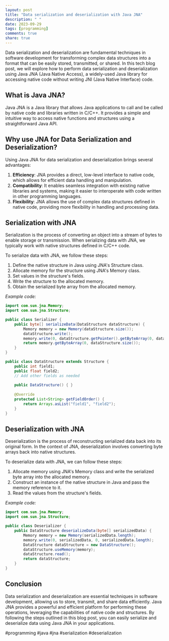 ```yaml
---
layout: post
title: "Data serialization and deserialization with Java JNA"
description: " "
date: 2023-09-29
tags: [programming]
comments: true
share: true
---
```


Data serialization and deserialization are fundamental techniques in software development for transforming complex data structures into a format that can be easily stored, transmitted, or shared. In this tech blog post, we will explore how to perform data serialization and deserialization using Java JNA (Java Native Access), a widely-used Java library for accessing native code without writing JNI (Java Native Interface) code.

## What is Java JNA?

Java JNA is a Java library that allows Java applications to call and be called by native code and libraries written in C/C++. It provides a simple and intuitive way to access native functions and structures using a straightforward Java API.

## Why use JNA for Data Serialization and Deserialization?

Using Java JNA for data serialization and deserialization brings several advantages:

1. **Efficiency**: JNA provides a direct, low-level interface to native code, which allows for efficient data handling and manipulation.
2. **Compatibility**: It enables seamless integration with existing native libraries and systems, making it easier to interoperate with code written in other programming languages.
3. **Flexibility**: JNA allows the use of complex data structures defined in native code, providing more flexibility in handling and processing data.

## Serialization with JNA

Serialization is the process of converting an object into a stream of bytes to enable storage or transmission. When serializing data with JNA, we typically work with native structures defined in C/C++ code. 

To serialize data with JNA, we follow these steps:

1. Define the native structure in Java using JNA's Structure class.
2. Allocate memory for the structure using JNA's Memory class.
3. Set values in the structure's fields.
4. Write the structure to the allocated memory.
5. Obtain the serialized byte array from the allocated memory.

*Example code:*

```java
import com.sun.jna.Memory;
import com.sun.jna.Structure;

public class Serializer {
    public byte[] serializeData(DataStructure dataStructure) {
        Memory memory = new Memory(dataStructure.size());
        dataStructure.write();
        memory.write(0, dataStructure.getPointer().getByteArray(0, dataStructure.size()), 0, dataStructure.size());
        return memory.getByteArray(0, dataStructure.size());
    }
}

public class DataStructure extends Structure {
    public int field1;
    public float field2;
    // Add other fields as needed
    
    public DataStructure() { }
    
    @Override
    protected List<String> getFieldOrder() {
        return Arrays.asList("field1", "field2");
    }
}
```

## Deserialization with JNA

Deserialization is the process of reconstructing serialized data back into its original form. In the context of JNA, deserialization involves converting byte arrays back into native structures.

To deserialize data with JNA, we can follow these steps:

1. Allocate memory using JNA's Memory class and write the serialized byte array into the allocated memory.
2. Construct an instance of the native structure in Java and pass the memory reference to it.
3. Read the values from the structure's fields.

*Example code:*

```java
import com.sun.jna.Memory;
import com.sun.jna.Structure;

public class Deserializer {
    public DataStructure deserializeData(byte[] serializedData) {
        Memory memory = new Memory(serializedData.length);
        memory.write(0, serializedData, 0, serializedData.length);
        DataStructure dataStructure = new DataStructure();
        dataStructure.useMemory(memory);
        dataStructure.read();
        return dataStructure;
    }
}
```

## Conclusion

Data serialization and deserialization are essential techniques in software development, allowing us to store, transmit, and share data efficiently. Java JNA provides a powerful and efficient platform for performing these operations, leveraging the capabilities of native code and structures. By following the steps outlined in this blog post, you can easily serialize and deserialize data using Java JNA in your applications.

#programming #java #jna #serialization #deserialization
